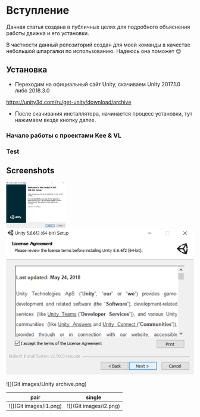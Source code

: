 # Вступление
Данная статья создана в публичных целях для подробного объяснения работы движка и его установки.

В частности данный репозиторий создан для моей команды в качестве небольшой шпаргалки по использованию. Надеюсь она поможет :blush:

## Установка
- Переходим на официальный сайт Unity, скачиваем Unity   2017.1.0 либо 2018.3.0

https://unity3d.com/ru/get-unity/download/archive

-  После скачивания инсталлятора, начинается процесс установки, тут нажимаем везде кнопку далее.

### Начало работы с проектами Kee & VL 






### Test


## Screenshots
<div style="dispaly:flex">
    <img src="https://github.com/Kee-team/unity_setup/blob/master/Git images/i1.png" width="32%">
    <img src="https://github.com/Kee-team/unity_setup/blob/master/Git images/i2.png">
</div>

![](Git images/Unity archive.png)


|pair|single|
|:---:|:---:|
![](Git images/i1.png)|![](Git images/i2.png)|
